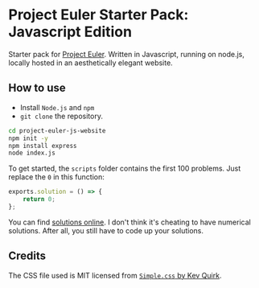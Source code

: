 # Project Euler Starter Pack: Javascript Edition

Starter pack for [Project Euler](https://projecteuler.net/archives). Written in Javascript, running on node.js, locally hosted in an aesthetically elegant website.

## How to use

* Install `Node.js` and `npm`
* `git clone` the repository.

```bash
cd project-euler-js-website
npm init -y
npm install express
node index.js
```

To get started, the `scripts` folder contains the first 100 problems. Just replace the `0` in this function:
```javascript
exports.solution = () => {
    return 0;
};
```

You can find [solutions online](https://github.com/luckytoilet/projecteuler-solutions/blob/master/Solutions.md). I don't think it's cheating to have numerical solutions. After all, you still have to code up your solutions.

## Credits

The CSS file used is MIT licensed from [`Simple.css` by Kev Quirk](https://github.com/kevquirk/simple.css).